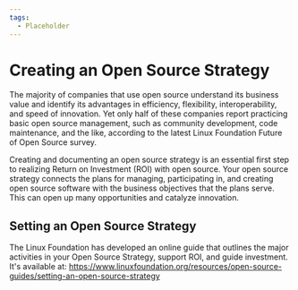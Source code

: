 ```yaml
---
tags:
  - Placeholder
---
```


# Creating an Open Source Strategy

The majority of companies that use open source understand its business value and identify its advantages in efficiency, flexibility, interoperability, and speed of innovation. Yet only half of these companies report practicing basic open source management, such as community development, code maintenance, and the like, according to the latest Linux Foundation Future of Open Source survey.

Creating and documenting an open source strategy is an essential first step to realizing Return on Investment (ROI) with open source. Your open source strategy connects the plans for managing, participating in, and creating open source software with the business objectives that the plans serve. This can open up many opportunities and catalyze innovation.

## Setting an Open Source Strategy
The Linux Foundation has developed an online guide that outlines the major activities in your Open Source Strategy, support ROI, and guide investment. It's available at: 
https://www.linuxfoundation.org/resources/open-source-guides/setting-an-open-source-strategy